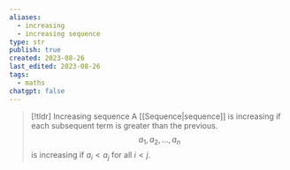 ```yaml
---
aliases:
  - increasing
  - increasing sequence
type: str
publish: true
created: 2023-08-26
last_edited: 2023-08-26
tags:
  - maths
chatgpt: false
---
```

>[!tldr] Increasing sequence
>A [[Sequence|sequence]] is increasing if each subsequent term is greater than the previous.
> $$a_1, a_2, \ldots, a_n$$
> is increasing if $a_i < a_j$ for all $i < j$.

